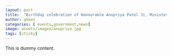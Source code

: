 ```yaml
---
layout: post
title:  "Birthday celebration of Honourable Anupriya Patel Ji, Minister of State in the Ministry of Health and Family Welfare."
author: gbkms
categories: [ events,government,news]
image: assets/images/anupriya.jpg
tags: [sticky]
---
```

This is dummy content. 


